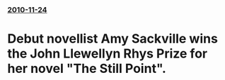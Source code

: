 ### [2010-11-24](/news/2010/11/24/index.md)

# Debut novellist Amy Sackville wins the John Llewellyn Rhys Prize for her novel "The Still Point". 



